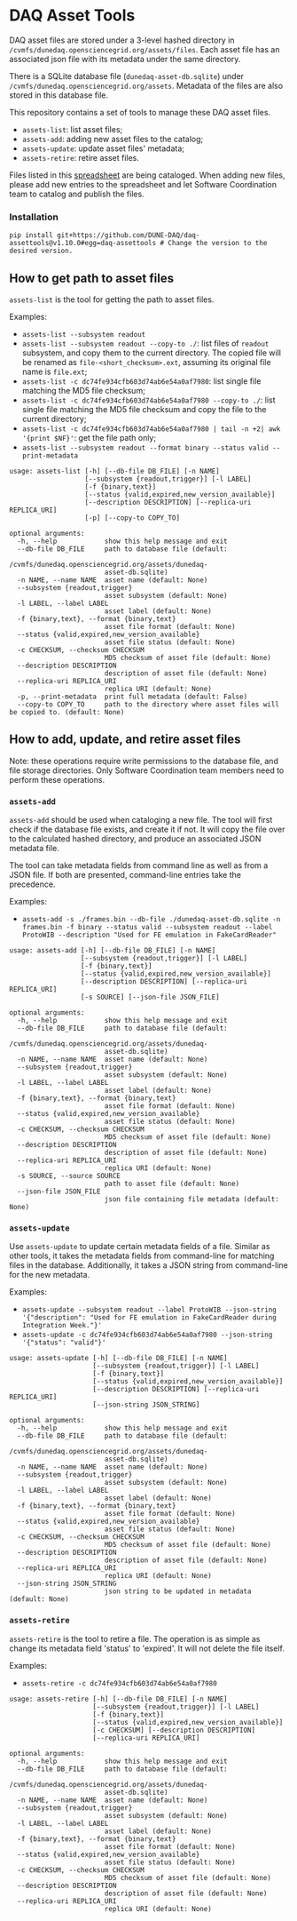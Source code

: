 # DAQ Asset Tools

DAQ asset files are stored under a 3-level hashed directory in `/cvmfs/dunedaq.opensciencegrid.org/assets/files`. Each asset file has an associated json file with its metadata under the same directory.

There is a SQLite database file (`dunedaq-asset-db.sqlite`) under `/cvmfs/dunedaq.opensciencegrid.org/assets`. Metadata of the files are also stored in this database file.

This repository contains a set of tools to manage these DAQ asset files. 

- `assets-list`: list asset files;
- `assets-add`: adding new asset files to the catalog;
- `assets-update`: update asset files' metadata;
- `assets-retire`: retire asset files.

Files listed in this [spreadsheet](https://docs.google.com/spreadsheets/d/1oDYe1eEqJhkY0DTd6mfpLw9ou7TqBCaDEgTo0qqVmqY/edit#gid=0) are being cataloged. When adding new files, please add new entries to the spreadsheet and let Software Coordination team to catalog and publish the files.

### Installation

`pip install git+https://github.com/DUNE-DAQ/daq-assettools@v1.10.0#egg=daq-assettools # Change the version to the desired version.`

## How to get path to asset files

`assets-list` is the tool for getting the path to asset files. 

Examples:

- `assets-list --subsystem readout`
- `assets-list --subsystem readout --copy-to ./`: list files of `readout` subsystem, and copy them to the current directory. The copied file will be renamed as `file-<short_checksum>.ext`, assuming its original file name is `file.ext`; 
- `assets-list -c dc74fe934cfb603d74ab6e54a0af7980`: list single file matching the MD5 file checksum;
- `assets-list -c dc74fe934cfb603d74ab6e54a0af7980 --copy-to ./`: list single file matching the MD5 file checksum and copy the file to the current directory;
- `assets-list -c dc74fe934cfb603d74ab6e54a0af7980 | tail -n +2| awk '{print $NF}'`: get the file path only;
- `assets-list --subsystem readout --format binary --status valid --print-metadata`

```
usage: assets-list [-h] [--db-file DB_FILE] [-n NAME]
                   [--subsystem {readout,trigger}] [-l LABEL]
                   [-f {binary,text}]
                   [--status {valid,expired,new_version_available}]
                   [--description DESCRIPTION] [--replica-uri REPLICA_URI]
                   [-p] [--copy-to COPY_TO]

optional arguments:
  -h, --help            show this help message and exit
  --db-file DB_FILE     path to database file (default:
                        /cvmfs/dunedaq.opensciencegrid.org/assets/dunedaq-
                        asset-db.sqlite)
  -n NAME, --name NAME  asset name (default: None)
  --subsystem {readout,trigger}
                        asset subsystem (default: None)
  -l LABEL, --label LABEL
                        asset label (default: None)
  -f {binary,text}, --format {binary,text}
                        asset file format (default: None)
  --status {valid,expired,new_version_available}
                        asset file status (default: None)
  -c CHECKSUM, --checksum CHECKSUM
                        MD5 checksum of asset file (default: None)
  --description DESCRIPTION
                        description of asset file (default: None)
  --replica-uri REPLICA_URI
                        replica URI (default: None)
  -p, --print-metadata  print full metadata (default: False)
  --copy-to COPY_TO     path to the directory where asset files will be copied to. (default: None)

```

## How to add, update, and retire asset files

Note: these operations require write permissions to the database file, and file storage directories. Only Software Coordination team members need to perform these operations.

### `assets-add`

`assets-add` should be used when cataloging a new file. The tool will first check if the database file exists, and create it if not. It will copy the file over to the calculated hashed directory, and produce an associated JSON metadata file.

The tool can take metadata fields from command line as well as from a JSON file. If both are presented, command-line entries take the precedence.

Examples:

- `assets-add -s ./frames.bin --db-file ./dunedaq-asset-db.sqlite -n frames.bin -f binary --status valid --subsystem readout --label ProtoWIB --description "Used for FE emulation in FakeCardReader"`

```
usage: assets-add [-h] [--db-file DB_FILE] [-n NAME]
                  [--subsystem {readout,trigger}] [-l LABEL]
                  [-f {binary,text}]
                  [--status {valid,expired,new_version_available}]
                  [--description DESCRIPTION] [--replica-uri REPLICA_URI]
                  [-s SOURCE] [--json-file JSON_FILE]

optional arguments:
  -h, --help            show this help message and exit
  --db-file DB_FILE     path to database file (default:
                        /cvmfs/dunedaq.opensciencegrid.org/assets/dunedaq-
                        asset-db.sqlite)
  -n NAME, --name NAME  asset name (default: None)
  --subsystem {readout,trigger}
                        asset subsystem (default: None)
  -l LABEL, --label LABEL
                        asset label (default: None)
  -f {binary,text}, --format {binary,text}
                        asset file format (default: None)
  --status {valid,expired,new_version_available}
                        asset file status (default: None)
  -c CHECKSUM, --checksum CHECKSUM
                        MD5 checksum of asset file (default: None)
  --description DESCRIPTION
                        description of asset file (default: None)
  --replica-uri REPLICA_URI
                        replica URI (default: None)
  -s SOURCE, --source SOURCE
                        path to asset file (default: None)
  --json-file JSON_FILE
                        json file containing file metadata (default: None)

```

### `assets-update`

Use `assets-update` to update certain metadata fields of a file. Similar as other tools, it takes the metadata fields from command-line for matching files in the database. Additionally, it takes a JSON string from command-line for the new metadata.

Examples:

- `assets-update --subsystem readout --label ProtoWIB --json-string '{"description": "Used for FE emulation in FakeCardReader during Integration Week."}'`
- `assets-update -c dc74fe934cfb603d74ab6e54a0af7980 --json-string '{"status": "valid"}'`

```
usage: assets-update [-h] [--db-file DB_FILE] [-n NAME]
                     [--subsystem {readout,trigger}] [-l LABEL]
                     [-f {binary,text}]
                     [--status {valid,expired,new_version_available}]
                     [--description DESCRIPTION] [--replica-uri REPLICA_URI]
                     [--json-string JSON_STRING]

optional arguments:
  -h, --help            show this help message and exit
  --db-file DB_FILE     path to database file (default:
                        /cvmfs/dunedaq.opensciencegrid.org/assets/dunedaq-
                        asset-db.sqlite)
  -n NAME, --name NAME  asset name (default: None)
  --subsystem {readout,trigger}
                        asset subsystem (default: None)
  -l LABEL, --label LABEL
                        asset label (default: None)
  -f {binary,text}, --format {binary,text}
                        asset file format (default: None)
  --status {valid,expired,new_version_available}
                        asset file status (default: None)
  -c CHECKSUM, --checksum CHECKSUM
                        MD5 checksum of asset file (default: None)
  --description DESCRIPTION
                        description of asset file (default: None)
  --replica-uri REPLICA_URI
                        replica URI (default: None)
  --json-string JSON_STRING
                        json string to be updated in metadata (default: None)
```

### `assets-retire`

`assets-retire` is the tool to retire a file. The operation is as simple as change its metadata field 'status' to 'expired'. It will not delete the file itself.

Examples:

- `assets-retire -c dc74fe934cfb603d74ab6e54a0af7980`

```
usage: assets-retire [-h] [--db-file DB_FILE] [-n NAME]
                     [--subsystem {readout,trigger}] [-l LABEL]
                     [-f {binary,text}]
                     [--status {valid,expired,new_version_available}]
                     [-c CHECKSUM] [--description DESCRIPTION]
                     [--replica-uri REPLICA_URI]

optional arguments:
  -h, --help            show this help message and exit
  --db-file DB_FILE     path to database file (default:
                        /cvmfs/dunedaq.opensciencegrid.org/assets/dunedaq-
                        asset-db.sqlite)
  -n NAME, --name NAME  asset name (default: None)
  --subsystem {readout,trigger}
                        asset subsystem (default: None)
  -l LABEL, --label LABEL
                        asset label (default: None)
  -f {binary,text}, --format {binary,text}
                        asset file format (default: None)
  --status {valid,expired,new_version_available}
                        asset file status (default: None)
  -c CHECKSUM, --checksum CHECKSUM
                        MD5 checksum of asset file (default: None)
  --description DESCRIPTION
                        description of asset file (default: None)
  --replica-uri REPLICA_URI
                        replica URI (default: None)
```

